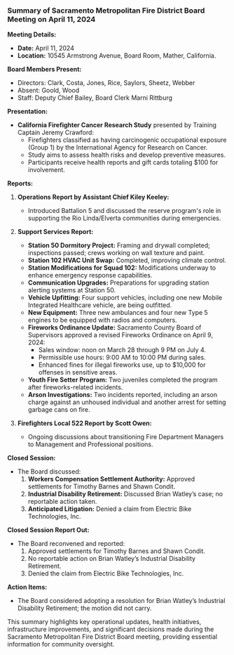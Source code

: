 ### Summary of Sacramento Metropolitan Fire District Board Meeting on April 11, 2024

**Meeting Details:**
- **Date:** April 11, 2024
- **Location:** 10545 Armstrong Avenue, Board Room, Mather, California.

**Board Members Present:**
- Directors: Clark, Costa, Jones, Rice, Saylors, Sheetz, Webber
- Absent: Goold, Wood
- Staff: Deputy Chief Bailey, Board Clerk Marni Rittburg

**Presentation:**
- **California Firefighter Cancer Research Study** presented by Training Captain Jeremy Crawford:
  - Firefighters classified as having carcinogenic occupational exposure (Group 1) by the International Agency for Research on Cancer.
  - Study aims to assess health risks and develop preventive measures.
  - Participants receive health reports and gift cards totaling $100 for involvement.

**Reports:**
1. **Operations Report by Assistant Chief Kiley Keeley:**
   - Introduced Battalion 5 and discussed the reserve program's role in supporting the Rio Linda/Elverta communities during emergencies.

2. **Support Services Report:**
   - **Station 50 Dormitory Project:** Framing and drywall completed; inspections passed; crews working on wall texture and paint.
   - **Station 102 HVAC Unit Swap:** Completed, improving climate control.
   - **Station Modifications for Squad 102:** Modifications underway to enhance emergency response capabilities.
   - **Communication Upgrades:** Preparations for upgrading station alerting systems at Station 50.
   - **Vehicle Upfitting:** Four support vehicles, including one new Mobile Integrated Healthcare vehicle, are being outfitted.
   - **New Equipment:** Three new ambulances and four new Type 5 engines to be equipped with radios and computers.
   - **Fireworks Ordinance Update:** Sacramento County Board of Supervisors approved a revised Fireworks Ordinance on April 9, 2024:
     - Sales window: noon on March 28 through 9 PM on July 4.
     - Permissible use hours: 9:00 AM to 10:00 PM during sales.
     - Enhanced fines for illegal fireworks use, up to $10,000 for offenses in sensitive areas.
   - **Youth Fire Setter Program:** Two juveniles completed the program after fireworks-related incidents.
   - **Arson Investigations:** Two incidents reported, including an arson charge against an unhoused individual and another arrest for setting garbage cans on fire.

3. **Firefighters Local 522 Report by Scott Owen:**
   - Ongoing discussions about transitioning Fire Department Managers to Management and Professional positions.

**Closed Session:**
- The Board discussed:
  1. **Workers Compensation Settlement Authority:** Approved settlements for Timothy Barnes and Shawn Condit.
  2. **Industrial Disability Retirement:** Discussed Brian Watley’s case; no reportable action taken.
  3. **Anticipated Litigation:** Denied a claim from Electric Bike Technologies, Inc.

**Closed Session Report Out:**
- The Board reconvened and reported:
  1. Approved settlements for Timothy Barnes and Shawn Condit.
  2. No reportable action on Brian Watley’s Industrial Disability Retirement.
  3. Denied the claim from Electric Bike Technologies, Inc.

**Action Items:**
- The Board considered adopting a resolution for Brian Watley’s Industrial Disability Retirement; the motion did not carry.

This summary highlights key operational updates, health initiatives, infrastructure improvements, and significant decisions made during the Sacramento Metropolitan Fire District Board meeting, providing essential information for community oversight.
